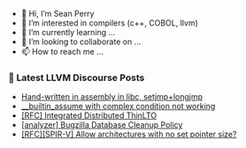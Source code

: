 - 👋 Hi, I’m Sean Perry
- 👀 I’m interested in compilers (c++, COBOL, llvm)
- 🌱 I’m currently learning ...
- 💞️ I’m looking to collaborate on ...
- 📫 How to reach me ...

<!---
s66perry/s66perry is a ✨ special ✨ repository because its `README.md` (this file) appears on your GitHub profile.
You can click the Preview link to take a look at your changes.
--->
### 📕 Latest LLVM Discourse Posts

<!-- DISCOURSE-LLVM:START -->
- [Hand-written in assembly in libc, setjmp+longjmp](https://discourse.llvm.org/t/hand-written-in-assembly-in-libc-setjmp-longjmp/73249#post_7)
- [__builtin_assume with complex condition not working](https://discourse.llvm.org/t/builtin-assume-with-complex-condition-not-working/73267#post_1)
- [[RFC] Integrated Distributed ThinLTO](https://discourse.llvm.org/t/rfc-integrated-distributed-thinlto/69641?page=2#post_37)
- [[analyzer] Bugzilla Database Cleanup Policy](https://discourse.llvm.org/t/analyzer-bugzilla-database-cleanup-policy/57287#post_11)
- [[RFC][SPIR-V] Allow architectures with no set pointer size?](https://discourse.llvm.org/t/rfc-spir-v-allow-architectures-with-no-set-pointer-size/72970#post_2)
<!-- DISCOURSE-LLVM:END -->
